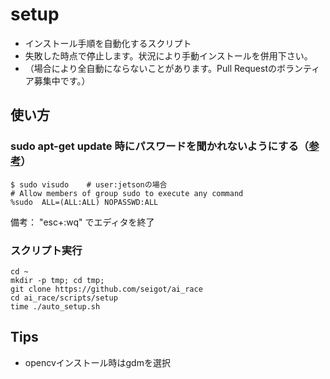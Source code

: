 # setup

* インストール手順を自動化するスクリプト
* 失敗した時点で停止します。状況により手動インストールを併用下さい。
* （場合により全自動にならないことがあります。Pull Requestのボランティア募集中です。） <br>

## 使い方

### sudo apt-get update 時にパスワードを聞かれないようにする（[参考](https://www.hiroom2.com/2018/10/23/ubuntu-1810-sudo-ja/)）

```
$ sudo visudo    # user:jetsonの場合
# Allow members of group sudo to execute any command
%sudo  ALL=(ALL:ALL) NOPASSWD:ALL
```

備考： "esc+:wq" でエディタを終了

### スクリプト実行

```
cd ~
mkdir -p tmp; cd tmp;
git clone https://github.com/seigot/ai_race
cd ai_race/scripts/setup
time ./auto_setup.sh
```

## Tips
* opencvインストール時はgdmを選択
